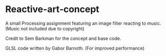 # Reactive-art-concept

A small Processing assignment featuring an image filter reacting to music. (Music not included due to copyright)

Credit to Sem Barkman for the concept and base code.

GLSL code written by Gabor Barnoth. (For improved performance)
